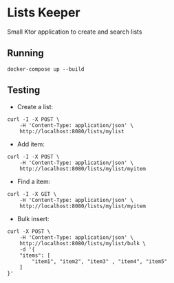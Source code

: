 # Lists Keeper
Small Ktor application to create and search lists

## Running

`docker-compose up --build`

## Testing

- Create a list:
```
curl -I -X POST \
    -H 'Content-Type: application/json' \
    http://localhost:8080/lists/mylist
```

- Add item:
```
curl -I -X POST \
    -H 'Content-Type: application/json' \
    http://localhost:8080/lists/mylist/myitem 
```

- Find a item:
```
curl -I -X GET \
    -H 'Content-Type: application/json' \
    http://localhost:8080/lists/mylist/myitem 
```

- Bulk insert:
```
curl -X POST \
    -H 'Content-Type: application/json' \
    http://localhost:8080/lists/mylist/bulk \
    -d '{
	"items": [ 
		"item1", "item2", "item3" , "item4", "item5"
	]
}'
```